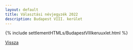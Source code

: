 ```yaml
---
layout: default
title: Választási névjegyzék 2022
description: Budapest VIII. kerület
---
```


{% include settlementHTMLs/BudapestVIIIkeruuxlet.html %}

[Vissza](./)